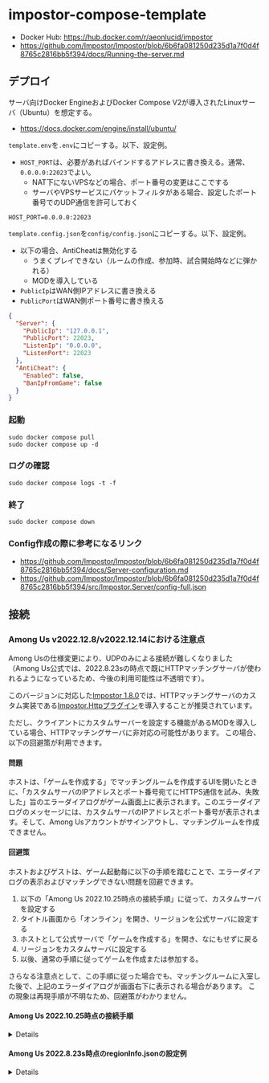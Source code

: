# impostor-compose-template

- Docker Hub: <https://hub.docker.com/r/aeonlucid/impostor>
- <https://github.com/Impostor/Impostor/blob/6b6fa081250d235d1a7f0d4f8765c2816bb5f394/docs/Running-the-server.md>

## デプロイ

サーバ向けDocker EngineおよびDocker Compose V2が導入されたLinuxサーバ（Ubuntu）を想定する。

- <https://docs.docker.com/engine/install/ubuntu/>

`template.env`を`.env`にコピーする。以下、設定例。

- `HOST_PORT`は、必要があればバインドするアドレスに書き換える。通常、`0.0.0.0:22023`でよい。
    - NAT下にないVPSなどの場合、ポート番号の変更はここでする
    - サーバやVPSサービスにパケットフィルタがある場合、設定したポート番号でのUDP通信を許可しておく

```env
HOST_PORT=0.0.0.0:22023
```

`template.config.json`を`config/config.json`にコピーする。以下、設定例。

- 以下の場合、AntiCheatは無効化する
    - うまくプレイできない（ルームの作成、参加時、試合開始時などに弾かれる）
    - MODを導入している
- `PublicIp`はWAN側IPアドレスに書き換える
- `PublicPort`はWAN側ポート番号に書き換える

```json
{
  "Server": {
    "PublicIp": "127.0.0.1",
    "PublicPort": 22023,
    "ListenIp": "0.0.0.0",
    "ListenPort": 22023
  },
  "AntiCheat": {
    "Enabled": false,
    "BanIpFromGame": false
  }
}
```

### 起動

```shell
sudo docker compose pull
sudo docker compose up -d
```

### ログの確認

```shell
sudo docker compose logs -t -f
```

### 終了

```shell
sudo docker compose down
```

### Config作成の際に参考になるリンク

- <https://github.com/Impostor/Impostor/blob/6b6fa081250d235d1a7f0d4f8765c2816bb5f394/docs/Server-configuration.md>
- <https://github.com/Impostor/Impostor/blob/6b6fa081250d235d1a7f0d4f8765c2816bb5f394/src/Impostor.Server/config-full.json>


## 接続

### Among Us v2022.12.8/v2022.12.14における注意点

Among Usの仕様変更により、UDPのみによる接続が難しくなりました（Among Us公式では、2022.8.23sの時点で既にHTTPマッチングサーバが使われるようになっているため、今後の利用可能性は不透明です）。

このバージョンに対応した[Impostor 1.8.0](https://github.com/Impostor/Impostor/releases/tag/v1.8.0)では、HTTPマッチングサーバのカスタム実装である[Impostor.Httpプラグイン](https://github.com/Impostor/Impostor.Http)を導入することが推奨されています。

ただし、クライアントにカスタムサーバーを設定する機能があるMODを導入している場合、HTTPマッチングサーバに非対応の可能性があります。
この場合、以下の回避策が利用できます。

#### 問題

ホストは、「ゲームを作成する」でマッチングルームを作成するUIを開いたときに、「カスタムサーバのIPアドレスとポート番号宛てにHTTPS通信を試み、失敗した」旨のエラーダイアログがゲーム画面上に表示されます。このエラーダイアログのメッセージには、カスタムサーバのIPアドレスとポート番号が表示されます。そして、Among Usアカウントがサインアウトし、マッチングルームを作成できません。

#### 回避策

ホストおよびゲストは、ゲーム起動毎に以下の手順を踏むことで、エラーダイアログの表示およびマッチングできない問題を回避できます。

1. 以下の「Among Us 2022.10.25時点の接続手順」に従って、カスタムサーバを設定する
2. タイトル画面から「オンライン」を開き、リージョンを公式サーバに設定する
3. ホストとして公式サーバで「ゲームを作成する」を開き、なにもせずに戻る
4. リージョンをカスタムサーバに設定する
5. 以後、通常の手順に従ってゲームを作成または参加する。

さらなる注意点として、この手順に従った場合でも、マッチングルームに入室した後で、上記のエラーダイアログが画面右下に表示される場合があります。
この現象は再現手順が不明なため、回避策がわかりません。

#### Among Us 2022.10.25時点の接続手順

<details>

### カスタムサーバー設定機能のあるMOD

MODの機能を使って設定する。

### バニラ

`C:\Users\%USERNAME%\AppData\LocalLow\Innersloth\Among Us\regionInfo.json`を編集する。

`Regions`に以下を追加する。

ホスト名`myserver.example.com`の場合、

```json
{
  "$type": "DnsRegionInfo, Assembly-CSharp",
  "Fqdn": "myserver.example.com",
  "DefaultIp": "myserver.example.com",
  "Port": 22023,
  "UseDtls": false,
  "Name": "custom",
  "TranslateName": 1003
}
```

IPアドレス`127.0.0.1`の場合、

```json
{
  "$type": "DnsRegionInfo, Assembly-CSharp",
  "Fqdn": "127.0.0.1",
  "DefaultIp": "127.0.0.1",
  "Port": 22023,
  "UseDtls": false,
  "Name": "custom",
  "TranslateName": 1003
}
```

JSONを吐き出してくれるツールがあったが、公式サーバーの情報が古そうだったので個人的に非推奨（ <https://impostor.github.io/Impostor/> ）。

</details>


#### Among Us 2022.8.23s時点のregionInfo.jsonの設定例

<details>

```json
{
  "CurrentRegionIdx": 3,
  "Regions": [
    {
      "$type": "StaticHttpRegionInfo, Assembly-CSharp",
      "Name": "North America",
      "PingServer": "matchmaker.among.us",
      "Servers": [
        {
          "Name": "Http-1",
          "Ip": "https://matchmaker.among.us",
          "Port": 443,
          "UseDtls": true,
          "Players": 0,
          "ConnectionFailures": 0
        }
      ],
      "TranslateName": 289
    },
    {
      "$type": "StaticHttpRegionInfo, Assembly-CSharp",
      "Name": "Europe",
      "PingServer": "matchmaker-eu.among.us",
      "Servers": [
        {
          "Name": "Http-1",
          "Ip": "https://matchmaker-eu.among.us",
          "Port": 443,
          "UseDtls": true,
          "Players": 0,
          "ConnectionFailures": 0
        }
      ],
      "TranslateName": 290
    },
    {
      "$type": "StaticHttpRegionInfo, Assembly-CSharp",
      "Name": "Asia",
      "PingServer": "matchmaker-as.among.us",
      "Servers": [
        {
          "Name": "Http-1",
          "Ip": "https://matchmaker-as.among.us",
          "Port": 443,
          "UseDtls": true,
          "Players": 0,
          "ConnectionFailures": 0
        }
      ],
      "TranslateName": 291
    },
    {
      "$type": "DnsRegionInfo, Assembly-CSharp",
      "Fqdn": "127.0.0.1",
      "DefaultIp": "127.0.0.1",
      "Port": 22023,
      "UseDtls": false,
      "Name": "custom",
      "TranslateName": 1003
    }
  ]
}
```

</details>

